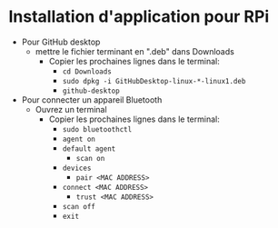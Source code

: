 
# Installation d'application pour RPi
 - Pour GitHub desktop
	- mettre le fichier terminant en ".deb" dans Downloads
		- Copier les prochaines lignes dans le terminal:
			- `cd Downloads`
			- `sudo dpkg -i GitHubDesktop-linux-*-linux1.deb`
			- `github-desktop`
 - Pour connecter un appareil Bluetooth
	- Ouvrez un terminal
		- Copier les prochaines lignes dans le terminal:
			- `sudo bluetoothctl`
			- `agent on`
			- `default agent`
    			- `scan on`
			- `devices`
    			- `pair <MAC ADDRESS>`
			- `connect <MAC ADDRESS>`
    			- `trust <MAC ADDRESS>`
			- `scan off`
   			- `exit`
